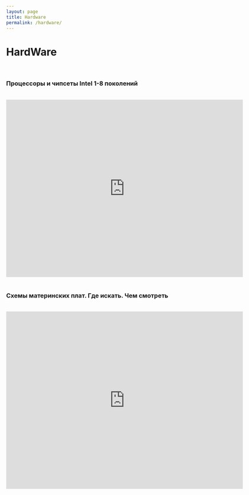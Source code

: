 ```yaml
---
layout: page
title: Hardware
permalink: /hardware/
---
```


# HardWare


<br/>

### Процессоры и чипсеты Intel 1-8 поколений


<br/>

<div align="center">
    <iframe width="640" height="480" src="https://www.youtube.com/embed/T2ZkWrIIcak" frameborder="0" allowfullscreen></iframe>
</div>




<br/>

### Схемы материнских плат. Где искать. Чем смотреть


<br/>

<div align="center">
    <iframe width="640" height="480" src="https://www.youtube.com/embed/b97jSHxpU_8" frameborder="0" allowfullscreen></iframe>
</div>
